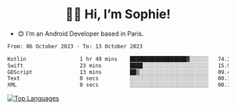 <h1 align="center"> 👋🏽 Hi, I’m Sophie! </h1>  

- 😊 I’m an Android Developer based in Paris.

<!--START_SECTION:waka-->

```txt
From: 06 October 2023 - To: 13 October 2023

Kotlin                 1 hr 49 mins    ██████████████████▓░░░░░░   74.35 %
Swift                  23 mins         ████░░░░░░░░░░░░░░░░░░░░░   15.93 %
GDScript               13 mins         ██▒░░░░░░░░░░░░░░░░░░░░░░   09.41 %
Text                   0 secs          ░░░░░░░░░░░░░░░░░░░░░░░░░   00.13 %
XML                    0 secs          ░░░░░░░░░░░░░░░░░░░░░░░░░   00.11 %
```

<!--END_SECTION:waka-->

<!-- [![My GitHub stats](https://github-readme-stats.vercel.app/api?username=sophicapri&show_icons=true&theme=buefy)](https://github.com/anuraghazra/github-readme-stats) -->

[![Top Languages](https://github-readme-stats.vercel.app/api/top-langs/?username=sophicapri&langs_count=2&layout=compact)](https://github.com/anuraghazra/github-readme-stats) 

<!-- ![](https://github-readme-streak-stats.herokuapp.com/?user=sophicapri) -->
